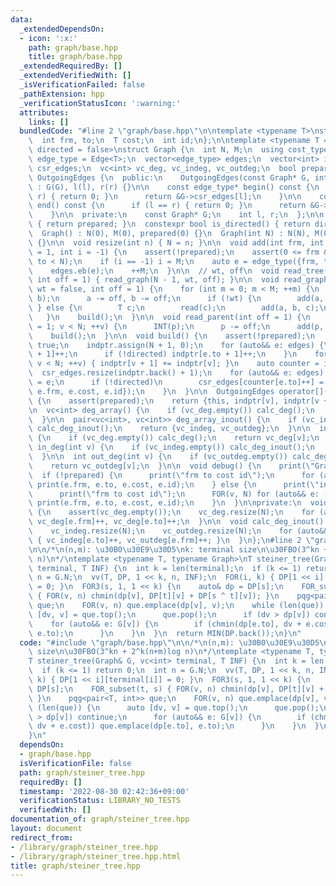 ```yaml
---
data:
  _extendedDependsOn:
  - icon: ':x:'
    path: graph/base.hpp
    title: graph/base.hpp
  _extendedRequiredBy: []
  _extendedVerifiedWith: []
  _isVerificationFailed: false
  _pathExtension: hpp
  _verificationStatusIcon: ':warning:'
  attributes:
    links: []
  bundledCode: "#line 2 \"graph/base.hpp\"\n\ntemplate <typename T>\nstruct Edge {\n\
    \  int frm, to;\n  T cost;\n  int id;\n};\n\ntemplate <typename T = int, bool\
    \ directed = false>\nstruct Graph {\n  int N, M;\n  using cost_type = T;\n  using\
    \ edge_type = Edge<T>;\n  vector<edge_type> edges;\n  vector<int> indptr;\n  vector<edge_type>\
    \ csr_edges;\n  vc<int> vc_deg, vc_indeg, vc_outdeg;\n  bool prepared;\n\n  class\
    \ OutgoingEdges {\n  public:\n    OutgoingEdges(const Graph* G, int l, int r)\
    \ : G(G), l(l), r(r) {}\n\n    const edge_type* begin() const {\n      if (l ==\
    \ r) { return 0; }\n      return &G->csr_edges[l];\n    }\n\n    const edge_type*\
    \ end() const {\n      if (l == r) { return 0; }\n      return &G->csr_edges[r];\n\
    \    }\n\n  private:\n    const Graph* G;\n    int l, r;\n  };\n\n  bool is_prepared()\
    \ { return prepared; }\n  constexpr bool is_directed() { return directed; }\n\n\
    \  Graph() : N(0), M(0), prepared(0) {}\n  Graph(int N) : N(N), M(0), prepared(0)\
    \ {}\n\n  void resize(int n) { N = n; }\n\n  void add(int frm, int to, T cost\
    \ = 1, int i = -1) {\n    assert(!prepared);\n    assert(0 <= frm && 0 <= to &&\
    \ to < N);\n    if (i == -1) i = M;\n    auto e = edge_type({frm, to, cost, i});\n\
    \    edges.eb(e);\n    ++M;\n  }\n\n  // wt, off\n  void read_tree(bool wt = false,\
    \ int off = 1) { read_graph(N - 1, wt, off); }\n\n  void read_graph(int M, bool\
    \ wt = false, int off = 1) {\n    for (int m = 0; m < M; ++m) {\n      INT(a,\
    \ b);\n      a -= off, b -= off;\n      if (!wt) {\n        add(a, b);\n     \
    \ } else {\n        T c;\n        read(c);\n        add(a, b, c);\n      }\n \
    \   }\n    build();\n  }\n\n  void read_parent(int off = 1) {\n    for (int v\
    \ = 1; v < N; ++v) {\n      INT(p);\n      p -= off;\n      add(p, v);\n    }\n\
    \    build();\n  }\n\n  void build() {\n    assert(!prepared);\n    prepared =\
    \ true;\n    indptr.assign(N + 1, 0);\n    for (auto&& e: edges) {\n      indptr[e.frm\
    \ + 1]++;\n      if (!directed) indptr[e.to + 1]++;\n    }\n    for (int v = 0;\
    \ v < N; ++v) { indptr[v + 1] += indptr[v]; }\n    auto counter = indptr;\n  \
    \  csr_edges.resize(indptr.back() + 1);\n    for (auto&& e: edges) {\n      csr_edges[counter[e.frm]++]\
    \ = e;\n      if (!directed)\n        csr_edges[counter[e.to]++] = edge_type({e.to,\
    \ e.frm, e.cost, e.id});\n    }\n  }\n\n  OutgoingEdges operator[](int v) const\
    \ {\n    assert(prepared);\n    return {this, indptr[v], indptr[v + 1]};\n  }\n\
    \n  vc<int> deg_array() {\n    if (vc_deg.empty()) calc_deg();\n    return vc_deg;\n\
    \  }\n\n  pair<vc<int>, vc<int>> deg_array_inout() {\n    if (vc_indeg.empty())\
    \ calc_deg_inout();\n    return {vc_indeg, vc_outdeg};\n  }\n\n  int deg(int v)\
    \ {\n    if (vc_deg.empty()) calc_deg();\n    return vc_deg[v];\n  }\n\n  int\
    \ in_deg(int v) {\n    if (vc_indeg.empty()) calc_deg_inout();\n    return vc_indeg[v];\n\
    \  }\n\n  int out_deg(int v) {\n    if (vc_outdeg.empty()) calc_deg_inout();\n\
    \    return vc_outdeg[v];\n  }\n\n  void debug() {\n    print(\"Graph\");\n  \
    \  if (!prepared) {\n      print(\"frm to cost id\");\n      for (auto&& e: edges)\
    \ print(e.frm, e.to, e.cost, e.id);\n    } else {\n      print(\"indptr\", indptr);\n\
    \      print(\"frm to cost id\");\n      FOR(v, N) for (auto&& e: (*this)[v])\
    \ print(e.frm, e.to, e.cost, e.id);\n    }\n  }\n\nprivate:\n  void calc_deg()\
    \ {\n    assert(vc_deg.empty());\n    vc_deg.resize(N);\n    for (auto&& e: edges)\
    \ vc_deg[e.frm]++, vc_deg[e.to]++;\n  }\n\n  void calc_deg_inout() {\n    assert(vc_indeg.empty());\n\
    \    vc_indeg.resize(N);\n    vc_outdeg.resize(N);\n    for (auto&& e: edges)\
    \ { vc_indeg[e.to]++, vc_outdeg[e.frm]++; }\n  }\n};\n#line 2 \"graph/steiner_tree.hpp\"\
    \n\n/*\n(n,m): \u30B0\u30E9\u30D5\nk: terminal size\n\u30FBO(3^kn + 2^k(n+m)log\
    \ n)\n*/\ntemplate <typename T, typename Graph>\nT steiner_tree(Graph& G, vc<int>\
    \ terminal, T INF) {\n  int k = len(terminal);\n  if (k <= 1) return 0;\n  int\
    \ n = G.N;\n  vv(T, DP, 1 << k, n, INF);\n  FOR(i, k) { DP[1 << i][terminal[i]]\
    \ = 0; }\n  FOR3(s, 1, 1 << k) {\n    auto& dp = DP[s];\n    FOR_subset(t, s)\
    \ { FOR(v, n) chmin(dp[v], DP[t][v] + DP[s ^ t][v]); }\n    pqg<pair<T, int>>\
    \ que;\n    FOR(v, n) que.emplace(dp[v], v);\n    while (len(que)) {\n      auto\
    \ [dv, v] = que.top();\n      que.pop();\n      if (dv > dp[v]) continue;\n  \
    \    for (auto&& e: G[v]) {\n        if (chmin(dp[e.to], dv + e.cost)) que.emplace(dp[e.to],\
    \ e.to);\n      }\n    }\n  }\n  return MIN(DP.back());\n}\n"
  code: "#include \"graph/base.hpp\"\n\n/*\n(n,m): \u30B0\u30E9\u30D5\nk: terminal\
    \ size\n\u30FBO(3^kn + 2^k(n+m)log n)\n*/\ntemplate <typename T, typename Graph>\n\
    T steiner_tree(Graph& G, vc<int> terminal, T INF) {\n  int k = len(terminal);\n\
    \  if (k <= 1) return 0;\n  int n = G.N;\n  vv(T, DP, 1 << k, n, INF);\n  FOR(i,\
    \ k) { DP[1 << i][terminal[i]] = 0; }\n  FOR3(s, 1, 1 << k) {\n    auto& dp =\
    \ DP[s];\n    FOR_subset(t, s) { FOR(v, n) chmin(dp[v], DP[t][v] + DP[s ^ t][v]);\
    \ }\n    pqg<pair<T, int>> que;\n    FOR(v, n) que.emplace(dp[v], v);\n    while\
    \ (len(que)) {\n      auto [dv, v] = que.top();\n      que.pop();\n      if (dv\
    \ > dp[v]) continue;\n      for (auto&& e: G[v]) {\n        if (chmin(dp[e.to],\
    \ dv + e.cost)) que.emplace(dp[e.to], e.to);\n      }\n    }\n  }\n  return MIN(DP.back());\n\
    }\n"
  dependsOn:
  - graph/base.hpp
  isVerificationFile: false
  path: graph/steiner_tree.hpp
  requiredBy: []
  timestamp: '2022-08-30 02:42:36+09:00'
  verificationStatus: LIBRARY_NO_TESTS
  verifiedWith: []
documentation_of: graph/steiner_tree.hpp
layout: document
redirect_from:
- /library/graph/steiner_tree.hpp
- /library/graph/steiner_tree.hpp.html
title: graph/steiner_tree.hpp
---
```

